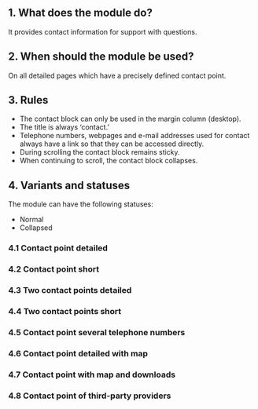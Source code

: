 ## 1. What does the module do?
It provides contact information for support with questions.

## 2. When should the module be used?
On all detailed pages which have a precisely defined contact point.

## 3. Rules
* The contact block can only be used in the margin column (desktop).
* The title is always ‘contact.’
* Telephone numbers, webpages and e-mail addresses used for contact always have a link so that they can be accessed directly.
* During scrolling the contact block remains sticky.
* When continuing to scroll, the contact block collapses.


## 4. Variants and statuses
The module can have the following statuses:
* Normal
* Collapsed

### 4.1 Contact point detailed
### 4.2 Contact point short 
### 4.3 Two contact points detailed
### 4.4 Two contact points short 
### 4.5 Contact point several telephone numbers
### 4.6 Contact point detailed with map
### 4.7 Contact point with map and downloads 
### 4.8 Contact point of third-party providers